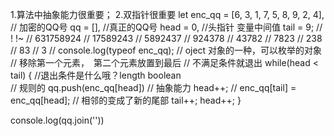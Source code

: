 1.算法中抽象能力很重要；
2.双指针很重要
let enc_qq = [6, 3, 1, 7, 5, 8, 9, 2, 4], // 加密的QQ号
  qq = [], //真正的QQ号
  head = 0, //头指针 变量中间值
  tail = 9;
    // !      !~
// 631758924
// 17589243
// 5892437
// 924378
// 43782
// 7823
// 238
// 83
// 3
// console.log(typeof enc_qq); // oject 对象的一种，可以枚举的对象
// 移除第一个元素，　第二个元素放置到最后
// 不满足条件就退出
while(head < tail) { //退出条件是什么哦？length boolean  
  // 规则的 
  qq.push(enc_qq[head]) // 抽象能力
  head++; // 
  enc_qq[tail] = enc_qq[head]; // 相邻的变成了新的尾部
  tail++;
  head++;
}

console.log(qq.join(''))
